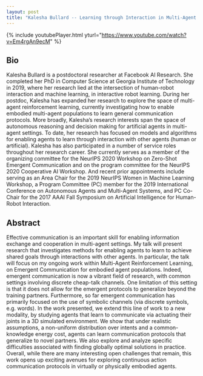 ```yaml
---
layout: post
title: "Kalesha Bullard -- Learning through Interaction in Multi-Agent Systems"
---
```


{% include youtubePlayer.html yturl="https://www.youtube.com/watch?v=Em4rgAn9ecM" %}

## Bio

Kalesha Bullard is a postdoctoral researcher at Facebook AI Research. She completed her PhD in Computer Science at Georgia Institute of Technology in 2019, where her research lied at the intersection of human-robot interaction and machine learning, in interactive robot learning. During her postdoc, Kalesha has expanded her research to explore the space of multi-agent reinforcement learning, currently investigating how to enable embodied multi-agent populations to learn general communication protocols. More broadly, Kalesha’s research interests span the space of autonomous reasoning and decision making for artificial agents in multi-agent settings. To date, her research has focused on models and algorithms for enabling agents to learn through interaction with other agents (human or artificial). Kalesha has also participated in a number of service roles throughout her research career. She currently serves as a member of the organizing committee for the NeurIPS 2020 Workshop on Zero-Shot Emergent Communication and on the program committee for the NeurIPS 2020 Cooperative AI Workshop. And recent prior appointments include serving as an Area Chair for the 2019 NeurIPS Women in Machine Learning Workshop, a Program Committee (PC) member for the 2019 International Conference on Autonomous Agents and Multi-Agent Systems, and PC Co-Chair for the 2017 AAAI Fall Symposium on Artificial Intelligence for Human-Robot Interaction.

## Abstract

Effective communication is an important skill for enabling information exchange and cooperation in multi-agent settings. My talk will present research that investigates methods for enabling agents to learn to achieve shared goals through interactions with other agents. In particular, the talk will focus on my ongoing work within Multi-Agent Reinforcement Learning, on Emergent Communication for embodied agent populations. Indeed, emergent communication is now a vibrant field of research, with common settings involving discrete cheap-talk channels. One limitation of this setting is that it does not allow for the emergent protocols to generalize beyond the training partners. Furthermore, so far emergent communication has primarily focused on the use of symbolic channels (via discrete symbols, e.g. words). In the work presented, we extend this line of work to a new modality, by studying agents that learn to communicate via actuating their joints in a 3D simulated environment. We show that under realistic assumptions, a non-uniform distribution over intents and a common-knowledge energy cost, agents can learn communication protocols that generalize to novel partners. We also explore and analyze specific difficulties associated with finding globally optimal solutions in practice. Overall, while there are many interesting open challenges that remain, this work opens up exciting avenues for exploring continuous action communication protocols in virtually or physically embodied agents.
